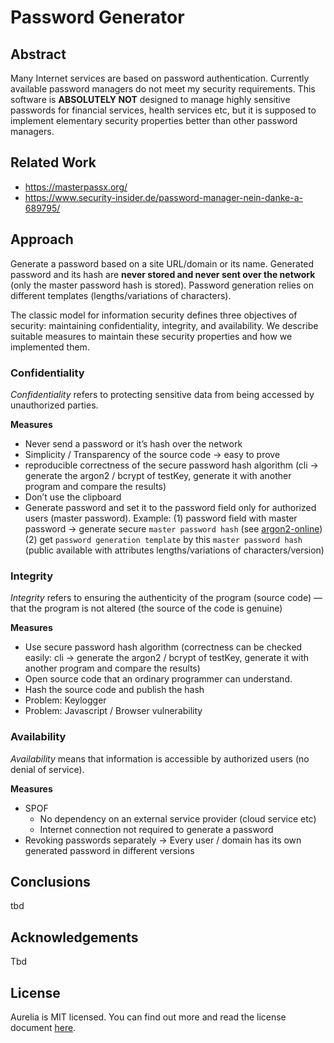 # Password Generator

## Abstract

Many Internet services are based on password authentication. Currently available password managers do not meet my security requirements. This software is **ABSOLUTELY NOT**  designed to manage highly sensitive passwords for financial services, health services etc, but it is supposed to implement elementary security properties better than other password managers.

## Related Work

* https://masterpassx.org/
* https://www.security-insider.de/password-manager-nein-danke-a-689795/

## Approach

Generate a password based on a site URL/domain or its name. Generated password and its hash are **never stored and never sent over the network** (only the master password hash is stored). Password generation relies on different templates (lengths/variations of characters).

The classic model for information security defines three objectives of security: maintaining confidentiality, integrity, and availability. We describe suitable measures to maintain these security properties and how we implemented them.

### Confidentiality

*Confidentiality* refers to protecting sensitive data from being accessed by unauthorized parties. 

**Measures**

* Never send a password or it’s hash over the network
* Simplicity / Transparency of the source code → easy to prove
* reproducible correctness of the secure password hash algorithm (cli → generate the argon2 / bcrypt of testKey, generate it with another program and compare the results)
* Don’t use the clipboard
* Generate password and set it to the password field only for authorized users (master password).
  Example: 
  (1) password field with master password → generate secure `master password hash` (see [argon2-online](https://antelle.net/argon2-browser))
  (2) get `password generation template` by this `master password hash` (public available with attributes lengths/variations of characters/version)

### Integrity

*Integrity* refers to ensuring the authenticity of the program (source code) —that the program is not altered (the source of the code is genuine)

**Measures**

* Use secure password hash algorithm (correctness can be checked easily: cli → generate the argon2 / bcrypt of testKey, generate it with another program and compare the results)
* Open source code that an ordinary programmer can understand.
* Hash the source code and publish the hash
* Problem: Keylogger
* Problem: Javascript / Browser vulnerability

### Availability

*Availability* means that information is accessible by authorized users (no denial of service).

**Measures**

* SPOF
  * No dependency on an external service provider (cloud service etc)
  * Internet connection not required to generate a password
* Revoking passwords separately 
  → Every user / domain has its own generated password in different versions

## Conclusions

tbd

## Acknowledgements

Tbd

## License

Aurelia is MIT licensed. You can find out more and read the license document [here](https://github.com/aurelia/aurelia/blob/master/LICENSE).